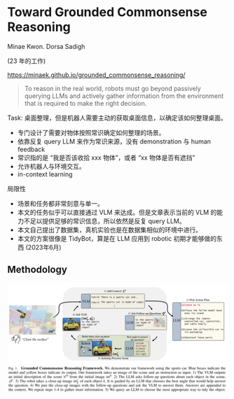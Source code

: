 # Toward Grounded Commonsense Reasoning

Minae Kwon.  Dorsa Sadigh

(23 年的工作)

https://minaek.github.io/grounded_commonsense_reasoning/

> To reason in the real world, robots must go beyond passively querying LLMs and actively gather information from the environment that is required to make the right decision.

Task: 桌面整理，但是机器人需要主动的获取桌面信息，以确定该如何整理桌面。
- 专门设计了需要对物体按照常识确定如何整理的场景。
- 依靠反复 query LLM 来作为常识来源，没有 demonstration 与 human feedback
- 常识指的是 “我是否该收拾 xxx 物体”，或者 “xx 物体是否有遮挡”
- 允许机器人与环境交互。
- in-context learning

局限性
- 场景和任务都非常刻意与单一。
- 本文的任务似乎可以直接通过 VLM 来达成。但是文章表示当前的 VLM 的能力不足以提供足够的常识信息，所以依然是反复 query LLM。
- 本文自己提出了数据集，真机实验也是在数据集相似的环境中进行。
- 本文的方案很像是 TidyBot，算是在 LLM 应用到 robotic 初期才能够做的东西 (2023年6月)

## Methodology

![](../imgs/commonsense.png)